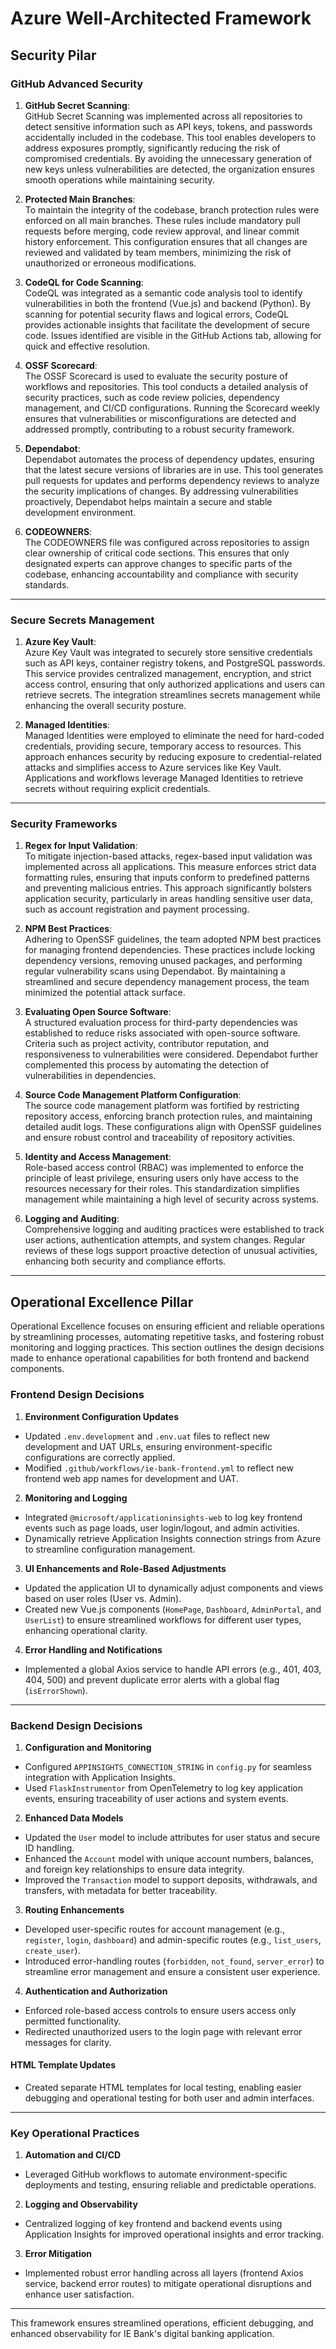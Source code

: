 # Azure Well-Architected Framework

## Security Pilar

### GitHub Advanced Security

1. **GitHub Secret Scanning**:  
   GitHub Secret Scanning was implemented across all repositories to detect sensitive information such as API keys, tokens, and passwords accidentally included in the codebase. This tool enables developers to address exposures promptly, significantly reducing the risk of compromised credentials. By avoiding the unnecessary generation of new keys unless vulnerabilities are detected, the organization ensures smooth operations while maintaining security.

2. **Protected Main Branches**:  
   To maintain the integrity of the codebase, branch protection rules were enforced on all main branches. These rules include mandatory pull requests before merging, code review approval, and linear commit history enforcement. This configuration ensures that all changes are reviewed and validated by team members, minimizing the risk of unauthorized or erroneous modifications.

3. **CodeQL for Code Scanning**:  
   CodeQL was integrated as a semantic code analysis tool to identify vulnerabilities in both the frontend (Vue.js) and backend (Python). By scanning for potential security flaws and logical errors, CodeQL provides actionable insights that facilitate the development of secure code. Issues identified are visible in the GitHub Actions tab, allowing for quick and effective resolution.

4. **OSSF Scorecard**:  
   The OSSF Scorecard is used to evaluate the security posture of workflows and repositories. This tool conducts a detailed analysis of security practices, such as code review policies, dependency management, and CI/CD configurations. Running the Scorecard weekly ensures that vulnerabilities or misconfigurations are detected and addressed promptly, contributing to a robust security framework.

5. **Dependabot**:  
   Dependabot automates the process of dependency updates, ensuring that the latest secure versions of libraries are in use. This tool generates pull requests for updates and performs dependency reviews to analyze the security implications of changes. By addressing vulnerabilities proactively, Dependabot helps maintain a secure and stable development environment.

6. **CODEOWNERS**:  
   The CODEOWNERS file was configured across repositories to assign clear ownership of critical code sections. This ensures that only designated experts can approve changes to specific parts of the codebase, enhancing accountability and compliance with security standards.

---

### Secure Secrets Management

1. **Azure Key Vault**:  
   Azure Key Vault was integrated to securely store sensitive credentials such as API keys, container registry tokens, and PostgreSQL passwords. This service provides centralized management, encryption, and strict access control, ensuring that only authorized applications and users can retrieve secrets. The integration streamlines secrets management while enhancing the overall security posture.

2. **Managed Identities**:  
   Managed Identities were employed to eliminate the need for hard-coded credentials, providing secure, temporary access to resources. This approach enhances security by reducing exposure to credential-related attacks and simplifies access to Azure services like Key Vault. Applications and workflows leverage Managed Identities to retrieve secrets without requiring explicit credentials.

---

### Security Frameworks

1. **Regex for Input Validation**:  
   To mitigate injection-based attacks, regex-based input validation was implemented across all applications. This measure enforces strict data formatting rules, ensuring that inputs conform to predefined patterns and preventing malicious entries. This approach significantly bolsters application security, particularly in areas handling sensitive user data, such as account registration and payment processing.

2. **NPM Best Practices**:  
   Adhering to OpenSSF guidelines, the team adopted NPM best practices for managing frontend dependencies. These practices include locking dependency versions, removing unused packages, and performing regular vulnerability scans using Dependabot. By maintaining a streamlined and secure dependency management process, the team minimized the potential attack surface.

3. **Evaluating Open Source Software**:  
   A structured evaluation process for third-party dependencies was established to reduce risks associated with open-source software. Criteria such as project activity, contributor reputation, and responsiveness to vulnerabilities were considered. Dependabot further complemented this process by automating the detection of vulnerabilities in dependencies.

4. **Source Code Management Platform Configuration**:  
   The source code management platform was fortified by restricting repository access, enforcing branch protection rules, and maintaining detailed audit logs. These configurations align with OpenSSF guidelines and ensure robust control and traceability of repository activities.

5. **Identity and Access Management**:  
   Role-based access control (RBAC) was implemented to enforce the principle of least privilege, ensuring users only have access to the resources necessary for their roles. This standardization simplifies management while maintaining a high level of security across systems.

6. **Logging and Auditing**:  
   Comprehensive logging and auditing practices were established to track user actions, authentication attempts, and system changes. Regular reviews of these logs support proactive detection of unusual activities, enhancing both security and compliance efforts.


---

## Operational Excellence Pillar


Operational Excellence focuses on ensuring efficient and reliable operations by streamlining processes, automating repetitive tasks, and fostering robust monitoring and logging practices. This section outlines the design decisions made to enhance operational capabilities for both frontend and backend components.



### Frontend Design Decisions

1. **Environment Configuration Updates**
- Updated `.env.development` and `.env.uat` files to reflect new development and UAT URLs, ensuring environment-specific configurations are correctly applied.
- Modified `.github/workflows/ie-bank-frontend.yml` to reflect new frontend web app names for development and UAT.

2. **Monitoring and Logging**
- Integrated `@microsoft/applicationinsights-web` to log key frontend events such as page loads, user login/logout, and admin activities.
- Dynamically retrieve Application Insights connection strings from Azure to streamline configuration management.

3. **UI Enhancements and Role-Based Adjustments**
- Updated the application UI to dynamically adjust components and views based on user roles (User vs. Admin).
- Created new Vue.js components (`HomePage`, `Dashboard`, `AdminPortal`, and `UserList`) to ensure streamlined workflows for different user types, enhancing operational clarity.

4. **Error Handling and Notifications**
- Implemented a global Axios service to handle API errors (e.g., 401, 403, 404, 500) and prevent duplicate error alerts with a global flag (`isErrorShown`).

---

### Backend Design Decisions

1. **Configuration and Monitoring**
- Configured `APPINSIGHTS_CONNECTION_STRING` in `config.py` for seamless integration with Application Insights.
- Used `FlaskInstrumentor` from OpenTelemetry to log key application events, ensuring traceability of user actions and system events.

2. **Enhanced Data Models**
- Updated the `User` model to include attributes for user status and secure ID handling.
- Enhanced the `Account` model with unique account numbers, balances, and foreign key relationships to ensure data integrity.
- Improved the `Transaction` model to support deposits, withdrawals, and transfers, with metadata for better traceability.

3. **Routing Enhancements**
- Developed user-specific routes for account management (e.g., `register`, `login`, `dashboard`) and admin-specific routes (e.g., `list_users`, `create_user`).
- Introduced error-handling routes (`forbidden`, `not_found`, `server_error`) to streamline error management and ensure a consistent user experience.

4. **Authentication and Authorization**
- Enforced role-based access controls to ensure users access only permitted functionality.
- Redirected unauthorized users to the login page with relevant error messages for clarity.

#### HTML Template Updates
- Created separate HTML templates for local testing, enabling easier debugging and operational testing for both user and admin interfaces.

---

### Key Operational Practices

1. **Automation and CI/CD**
- Leveraged GitHub workflows to automate environment-specific deployments and testing, ensuring reliable and predictable operations.

2. **Logging and Observability**
- Centralized logging of key frontend and backend events using Application Insights for improved operational insights and error tracking.

3. **Error Mitigation**
- Implemented robust error handling across all layers (frontend Axios service, backend error routes) to mitigate operational disruptions and enhance user satisfaction.

---

This framework ensures streamlined operations, efficient debugging, and enhanced observability for IE Bank's digital banking application.


